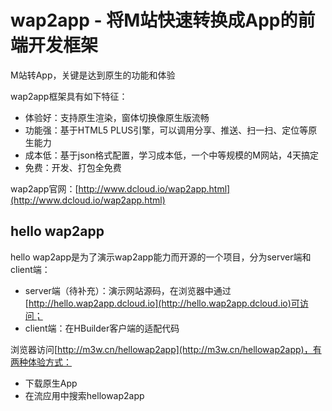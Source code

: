 # wap2app - 将M站快速转换成App的前端开发框架

M站转App，关键是达到原生的功能和体验

wap2app框架具有如下特征：

- 体验好：支持原生渲染，窗体切换像原生版流畅
- 功能强：基于HTML5 PLUS引擎，可以调用分享、推送、扫一扫、定位等原生能力
- 成本低：基于json格式配置，学习成本低，一个中等规模的M网站，4天搞定
- 免费：开发、打包全免费


wap2app官网：[http://www.dcloud.io/wap2app.html](http://www.dcloud.io/wap2app.html)

## hello wap2app

hello wap2app是为了演示wap2app能力而开源的一个项目，分为server端和client端：

- server端（待补充）：演示网站源码，在浏览器中通过[http://hello.wap2app.dcloud.io](http://hello.wap2app.dcloud.io)可访问；
- client端：在HBuilder客户端的适配代码

浏览器访问[http://m3w.cn/hellowap2app](http://m3w.cn/hellowap2app)，有两种体验方式：

- 下载原生App
- 在流应用中搜索hellowap2app

